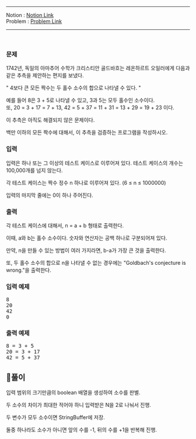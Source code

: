 
***
Notion : [Notion Link](https://west-pineapple-c4d.notion.site/1dc69bebd4534c109e8dce3c33c5eeb0)  
Problem : [Problem Link](https://www.acmicpc.net/problem/6588)
***



<br/>

### 문제

1742년, 독일의 아마추어 수학가 크리스티안 골드바흐는 레온하르트 오일러에게 다음과 같은 추측을 제안하는 편지를 보냈다.  

" 4보다 큰 모든 짝수는 두 홀수 소수의 합으로 나타낼 수 있다. "  

예를 들어 8은 3 + 5로 나타낼 수 있고, 3과 5는 모두 홀수인 소수이다.  
또, 20 = 3 + 17 = 7 + 13, 42 = 5 + 37 = 11 + 31 = 13 + 29 = 19 + 23 이다.  

이 추측은 아직도 해결되지 않은 문제이다.  

백만 이하의 모든 짝수에 대해서, 이 추측을 검증하는 프로그램을 작성하시오.  

### 입력

입력은 하나 또는 그 이상의 테스트 케이스로 이루어져 있다. 테스트 케이스의 개수는 100,000개를 넘지 않는다.  

각 테스트 케이스는 짝수 정수 n 하나로 이루어져 있다. (6 ≤ n ≤ 1000000)  

입력의 마지막 줄에는 0이 하나 주어진다.  

### 출력

각 테스트 케이스에 대해서, n = a + b 형태로 출력한다.  

이때, a와 b는 홀수 소수이다. 숫자와 연산자는 공백 하나로 구분되어져 있다.  

만약, n을 만들 수 있는 방법이 여러 가지라면, b-a가 가장 큰 것을 출력한다.  

또, 두 홀수 소수의 합으로 n을 나타낼 수 없는 경우에는 "Goldbach's conjecture is wrong."을 출력한다.  

### 입력 예제

<pre>
8
20
42
0
</pre>

### 출력 예제

<pre>
8 = 3 + 5
20 = 3 + 17
42 = 5 + 37
</pre>

## 🌈풀이

입력 범위의 크기만큼의 boolean 배열을 생성하여 소수를 판별.  

두 소수의 차이가 최대한 적어야 하니 입력받은 N을 2로 나눠서 진행.  

두 변수가 모두 소수이면 StringBuffer에 저장.  

둘중 하나라도 소수가 아니면 앞의 수를 -1, 뒤의 수를 +1을 반복해 진행.  
